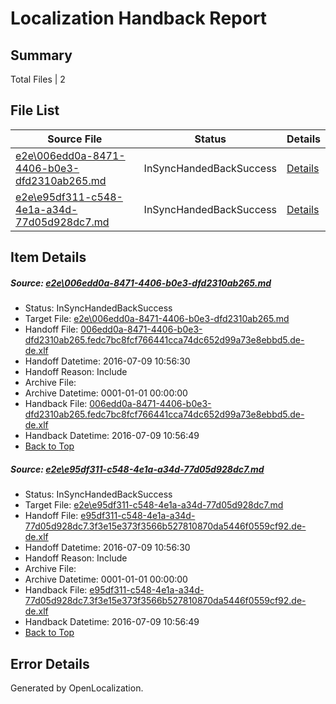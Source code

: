 # <a name='report-top'></a> Localization Handback Report

## Summary
 Total Files | 2

## File List
 Source File | Status | Details 
 ----------- | ------ | ------- 
 [e2e\006edd0a-8471-4406-b0e3-dfd2310ab265.md](https://github.com/OpenLocalizationTestOrg/oltest/blob/57effe70ea312fda1d9f5d5fc7b921585841c284/e2e/006edd0a-8471-4406-b0e3-dfd2310ab265.md) | InSyncHandedBackSuccess | [Details](#73fb46decbd56fbfdbd7ede137bb2acc982abc5e1)
 [e2e\e95df311-c548-4e1a-a34d-77d05d928dc7.md](https://github.com/OpenLocalizationTestOrg/oltest/blob/57effe70ea312fda1d9f5d5fc7b921585841c284/e2e/e95df311-c548-4e1a-a34d-77d05d928dc7.md) | InSyncHandedBackSuccess | [Details](#d4974523b62d319ede83f4e8c2cb622d53ffb0762)

## Item Details
##### <a name='73fb46decbd56fbfdbd7ede137bb2acc982abc5e1'></a> Source: [e2e\006edd0a-8471-4406-b0e3-dfd2310ab265.md](https://github.com/OpenLocalizationTestOrg/oltest/blob/57effe70ea312fda1d9f5d5fc7b921585841c284/e2e/006edd0a-8471-4406-b0e3-dfd2310ab265.md)
* Status: InSyncHandedBackSuccess
* Target File: [e2e\006edd0a-8471-4406-b0e3-dfd2310ab265.md](https://github.com/OpenLocalizationTestOrg/oltest-dede-fly/blob/d3eeb6457775bb1677f94780044b5a6e996d17c4/e2e/006edd0a-8471-4406-b0e3-dfd2310ab265.md)
* Handoff File: [006edd0a-8471-4406-b0e3-dfd2310ab265.fedc7bc8fcf766441cca74dc652d99a73e8ebbd5.de-de.xlf](https://github.com/OpenLocalizationTestOrg/olhandoff-e2e/blob/7503bc55e20ea53cf6e03f05a366537adb19c47f/ol-handoff/OpenLocalizationTestOrg/oltest-dede-fly/ci/ht/006edd0a-8471-4406-b0e3-dfd2310ab265.fedc7bc8fcf766441cca74dc652d99a73e8ebbd5.de-de.xlf)
* Handoff Datetime: 2016-07-09 10:56:30
* Handoff Reason: Include
* Archive File: 
* Archive Datetime: 0001-01-01 00:00:00
* Handback File: [006edd0a-8471-4406-b0e3-dfd2310ab265.fedc7bc8fcf766441cca74dc652d99a73e8ebbd5.de-de.xlf](https://github.com/OpenLocalizationTestOrg/olhandback-e2e/blob/d95eba0a0551151b65396654dce89e57404e7a2b/ol-handback/OpenLocalizationTestOrg/oltest-dede-fly/ci/ht/006edd0a-8471-4406-b0e3-dfd2310ab265.fedc7bc8fcf766441cca74dc652d99a73e8ebbd5.de-de.xlf)
* Handback Datetime: 2016-07-09 10:56:49
* [Back to Top](#report-top)

##### <a name='d4974523b62d319ede83f4e8c2cb622d53ffb0762'></a> Source: [e2e\e95df311-c548-4e1a-a34d-77d05d928dc7.md](https://github.com/OpenLocalizationTestOrg/oltest/blob/57effe70ea312fda1d9f5d5fc7b921585841c284/e2e/e95df311-c548-4e1a-a34d-77d05d928dc7.md)
* Status: InSyncHandedBackSuccess
* Target File: [e2e\e95df311-c548-4e1a-a34d-77d05d928dc7.md](https://github.com/OpenLocalizationTestOrg/oltest-dede-fly/blob/d3eeb6457775bb1677f94780044b5a6e996d17c4/e2e/e95df311-c548-4e1a-a34d-77d05d928dc7.md)
* Handoff File: [e95df311-c548-4e1a-a34d-77d05d928dc7.3f3e15e373f3566b527810870da5446f0559cf92.de-de.xlf](https://github.com/OpenLocalizationTestOrg/olhandoff-e2e/blob/7503bc55e20ea53cf6e03f05a366537adb19c47f/ol-handoff/OpenLocalizationTestOrg/oltest-dede-fly/ci/ht/e95df311-c548-4e1a-a34d-77d05d928dc7.3f3e15e373f3566b527810870da5446f0559cf92.de-de.xlf)
* Handoff Datetime: 2016-07-09 10:56:30
* Handoff Reason: Include
* Archive File: 
* Archive Datetime: 0001-01-01 00:00:00
* Handback File: [e95df311-c548-4e1a-a34d-77d05d928dc7.3f3e15e373f3566b527810870da5446f0559cf92.de-de.xlf](https://github.com/OpenLocalizationTestOrg/olhandback-e2e/blob/d95eba0a0551151b65396654dce89e57404e7a2b/ol-handback/OpenLocalizationTestOrg/oltest-dede-fly/ci/ht/e95df311-c548-4e1a-a34d-77d05d928dc7.3f3e15e373f3566b527810870da5446f0559cf92.de-de.xlf)
* Handback Datetime: 2016-07-09 10:56:49
* [Back to Top](#report-top)


## Error Details

Generated by OpenLocalization.
